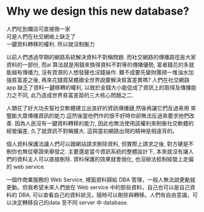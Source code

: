 # Why we design this new database?
人們吃到爛店可直接換一家<br>
可是人們在社交網絡上缺乏了<br>
一鍵資料轉移的權利. 所以就沒制衡力<br>

以前人們透過早期的網路系統解決資料不對稱問題. 而社交網路的傳播路徑是大家資料的一部份, 而ai 算法就是用錢來換得資料不對等的傳播優勢, 富者錢花的多就能越有傳播力, 沒有資源的人想發聲也沒錢操作. 難不成要先變財團撈一堆油水加強貧富差之後, 再來花錢買栞體跟全世界說要解決貧富差異嗎?  人們在社交網路app 缺乏了資料一鍵移轉的權利, 以致於金錢大小能促成了資訊上的取得及傳播能力之不同, 此乃造成世界貧富差距的三大核心問題之二.<br>

人類花了好大功夫幫社交軟體建立出良好的資訊傳播鏈,然後再讓它們反過來用 來壟斷大眾傳播資訊的能力.這然後當他們作的很不好時你卻無法反過來要求他們改善. 因為人民沒有一鍵資料轉移的能力, 因此也無法使用該權利來制衡社交軟體的經營偏差, 久了就資訊不對稱擴大. 這與當初網路出現的精神是相違背的。<br>

個人資料保護法讓人們可以跟網站請求刪除資料, 但實際上請求之後, 對方硬是不刪你也無從舉證來舉發之. 主要還是當今資訊系統的整體設計下, 本來就沒有讓人們的資料主人可以直接刪除. 資料保護的效果就會弱化, 也沒辦法抵制經營上走偏的 web service. 
<br>

一個作商業服務的 Web Service, 裡面資料歸給 DBA 管理，一般人無法說更動就更動。但我希望未來人們放在 Web service 中的那些資料，自己也可以是自己資料的 DBA, 可以查看自己的資料狀況，隨時可以刪除與轉移。人們有自由意識，可以決定轉移自己的data 至不同 server 中 database. 
